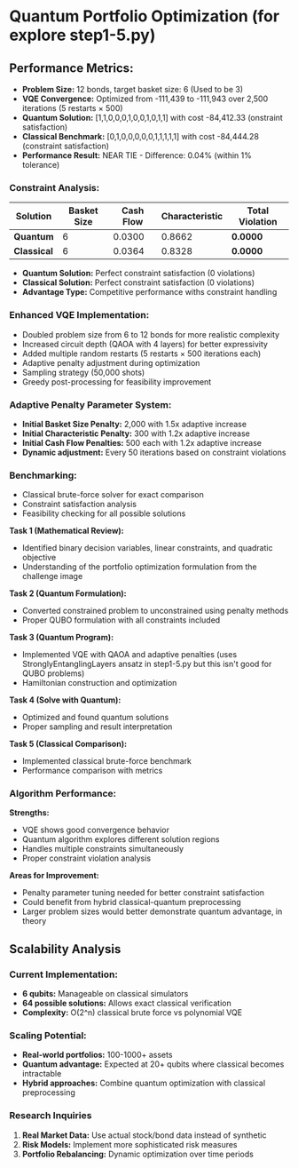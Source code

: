 # Quantum Portfolio Optimization (for explore step1-5.py)

## **Performance Metrics:**

- **Problem Size:** 12 bonds, target basket size: 6 (Used to be 3)
- **VQE Convergence:** Optimized from -111,439 to -111,943 over 2,500 iterations (5 restarts × 500)
- **Quantum Solution:** [1,1,0,0,0,1,0,0,1,0,1,1] with cost -84,412.33 (onstraint satisfaction)
- **Classical Benchmark:** [0,1,0,0,0,0,0,1,1,1,1,1] with cost -84,444.28 (constraint satisfaction)
- **Performance Result:** NEAR TIE - Difference: 0.04% (within 1% tolerance)

### **Constraint Analysis:**

| Solution | Basket Size | Cash Flow | Characteristic | Total Violation |
|----------|-------------|-----------|----------------|-----------------|
| **Quantum** | 6 | 0.0300 | 0.8662 | **0.0000** |
| **Classical** | 6 | 0.0364 | 0.8328 | **0.0000** |

- **Quantum Solution:** Perfect constraint satisfaction (0 violations)
- **Classical Solution:** Perfect constraint satisfaction (0 violations)
- **Advantage Type:** Competitive performance withs constraint handling

### **Enhanced VQE Implementation:**

- Doubled problem size from 6 to 12 bonds for more realistic complexity
- Increased circuit depth (QAOA with 4 layers) for better expressivity
- Added multiple random restarts (5 restarts × 500 iterations each)
- Adaptive penalty adjustment during optimization
- Sampling strategy (50,000 shots)
- Greedy post-processing for feasibility improvement

### **Adaptive Penalty Parameter System:**

- **Initial Basket Size Penalty:** 2,000 with 1.5x adaptive increase
- **Initial Characteristic Penalty:** 300 with 1.2x adaptive increase
- **Initial Cash Flow Penalties:** 500 each with 1.2x adaptive increase
- **Dynamic adjustment:** Every 50 iterations based on constraint violations

### **Benchmarking:**

- Classical brute-force solver for exact comparison
- Constraint satisfaction analysis
- Feasibility checking for all possible solutions

**Task 1 (Mathematical Review):**

- Identified binary decision variables, linear constraints, and quadratic objective
- Understanding of the portfolio optimization formulation from the challenge image

**Task 2 (Quantum Formulation):**

- Converted constrained problem to unconstrained using penalty methods
- Proper QUBO formulation with all constraints included

**Task 3 (Quantum Program):**

- Implemented VQE with QAOA and adaptive penalties (uses StronglyEntanglingLayers ansatz in step1-5.py but this isn't good for QUBO problems)
- Hamiltonian construction and optimization

**Task 4 (Solve with Quantum):**

- Optimized and found quantum solutions
- Proper sampling and result interpretation

**Task 5 (Classical Comparison):**

- Implemented classical brute-force benchmark
- Performance comparison with metrics

### **Algorithm Performance:**

**Strengths:**

- VQE shows good convergence behavior
- Quantum algorithm explores different solution regions
- Handles multiple constraints simultaneously
- Proper constraint violation analysis

**Areas for Improvement:**

- Penalty parameter tuning needed for better constraint satisfaction
- Could benefit from hybrid classical-quantum preprocessing
- Larger problem sizes would better demonstrate quantum advantage, in theory

## **Scalability Analysis**

### **Current Implementation:**

- **6 qubits:** Manageable on classical simulators
- **64 possible solutions:** Allows exact classical verification
- **Complexity:** O(2^n) classical brute force vs polynomial VQE

### **Scaling Potential:**

- **Real-world portfolios:** 100-1000+ assets
- **Quantum advantage:** Expected at 20+ qubits where classical becomes intractable
- **Hybrid approaches:** Combine quantum optimization with classical preprocessing

### **Research Inquiries**

1. **Real Market Data:** Use actual stock/bond data instead of synthetic
2. **Risk Models:** Implement more sophisticated risk measures
3. **Portfolio Rebalancing:** Dynamic optimization over time periods
